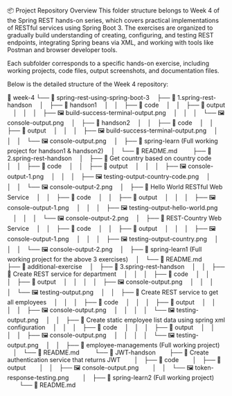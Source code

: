 📦 Project Repository Overview
This folder structure belongs to Week 4 of the Spring REST hands-on series, which covers practical implementations of RESTful services using Spring Boot 3. The exercises are organized to gradually build understanding of creating, configuring, and testing REST endpoints, integrating Spring beans via XML, and working with tools like Postman and browser developer tools.

Each subfolder corresponds to a specific hands-on exercise, including working projects, code files, output screenshots, and documentation files.

Below is the detailed structure of the Week 4 repository:

📁 week-4
└── 📁 spring-rest-using-spring-boot-3
 ├── 📁 1.spring-rest-handson
 │ ├── 📁 handson1
 │ │ ├── 📁 code
 │ │ ├── 📁 output
 │ │ │ ├── 🖼️ build-success-terminal-output.png
 │ │ │ └── 🖼️ console-output.png
 │ ├── 📁 handson2
 │ │ ├── 📁 code
 │ │ ├── 📁 output
 │ │ │ ├── 🖼️ build-success-terminal-output.png
 │ │ │ └── 🖼️ console-output.png
 │ ├── 📁 spring-learn (Full working project for handson1 & handson2)
 │ └── 📄 README.md
 
 ├── 📁 2.spring-rest-handson
 │ ├── 📁 Get country based on country code
 │ │ ├── 📁 code
 │ │ ├── 📁 output
 │ │ │ ├── 🖼️ console-output-1.png
 │ │ │ ├── 🖼️ testing-output-country-code.png
 │ │ │ └── 🖼️ console-output-2.png
 │ ├── 📁 Hello World RESTful Web Service
 │ │ ├── 📁 code
 │ │ ├── 📁 output
 │ │ │ ├── 🖼️ console-output-1.png
 │ │ │ ├── 🖼️ testing-output-hello-world.png
 │ │ │ └── 🖼️ console-output-2.png
 │ ├── 📁 REST-Country Web Service
 │ │ ├── 📁 code
 │ │ ├── 📁 output
 │ │ │ ├── 🖼️ console-output-1.png
 │ │ │ ├── 🖼️ testing-output-country.png
 │ │ │ └── 🖼️ console-output-2.png
 │ ├── 📁 spring-learn1 (Full working project for the above 3 exercises)
 │ └── 📄 README.md
 
 ├── 📁 additional-exercise
 │ ├── 📁 3.spring-rest-handson
 │ │ ├── 📁 Create REST service for department
 │ │ │ ├── 📁 code
 │ │ │ ├── 📁 output
 │ │ │ │ ├── 🖼️ console-output.png
 │ │ │ │ └── 🖼️ testing-output.png
 │ │ ├── 📁 Create REST service to get all employees
 │ │ │ ├── 📁 code
 │ │ │ ├── 📁 output
 │ │ │ │ ├── 🖼️ console-output.png
 │ │ │ │ └── 🖼️ testing-output.png
 │ │ ├── 📁 Create static employee list data using spring xml configuration
 │ │ │ ├── 📁 code
 │ │ │ ├── 📁 output
 │ │ │ │ ├── 🖼️ console-output.png
 │ │ │ │ └── 🖼️ testing-output.png
 │ │ ├── 📁 employee-managements (Full working project)
 │ └── 📄 README.md
 
 └── 📁 JWT-handson
  ├── 📁 Create authentication service that returns JWT
  │ ├── 📁 code
  │ ├── 📁 output
  │ │ ├── 🖼️ console-output.png
  │ │ └── 🖼️ token-response-testing.png
  │ ├── 📁 spring-learn2 (Full working project)
  └── 📄 README.md
